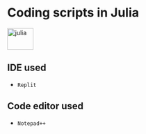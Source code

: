 # Coding scripts in Julia

<img src="https://cdn.jsdelivr.net/gh/devicons/devicon/icons/julia/julia-original.svg" alt="julia" width="60" height="50"/> 
 
## IDE used 
- `Replit`

## Code editor used 
- `Notepad++`
